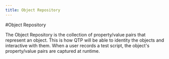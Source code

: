 ```yaml
---
title: Object Repository
---
```


#Object Repository


The Object Repository is the collection of property/value pairs that represent an object. This is how QTP will be able to identity the objects and interactive with them. When a user records a test script, the object's property/value pairs are captured at runtime.

